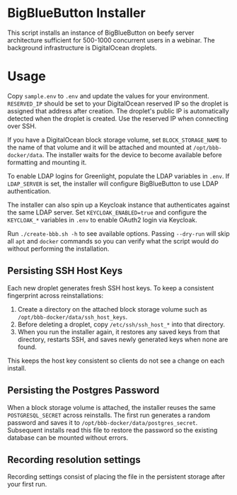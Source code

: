 # BigBlueButton Installer
This script installs an instance of BigBlueButton on beefy server architecture sufficient for 
500-1000 concurrent users in a webinar. The background infrastructure is DigitalOcean droplets.

# Usage
Copy `sample.env` to `.env` and update the values for your environment.
`RESERVED_IP` should be set to your DigitalOcean reserved IP so the droplet
is assigned that address after creation. The droplet's public IP is
automatically detected when the droplet is created. Use the reserved IP when
connecting over SSH.

If you have a DigitalOcean block storage volume, set `BLOCK_STORAGE_NAME` to the
name of that volume and it will be attached and mounted at `/opt/bbb-docker/data`.
The installer waits for the device to become available before formatting and
mounting it.

To enable LDAP logins for Greenlight, populate the LDAP variables in `.env`.
If `LDAP_SERVER` is set, the installer will configure BigBlueButton to use
LDAP authentication.

The installer can also spin up a Keycloak instance that authenticates against
the same LDAP server. Set `KEYCLOAK_ENABLED=true` and configure the `KEYCLOAK_*`
variables in `.env` to enable OAuth2 login via Keycloak.

Run `./create-bbb.sh -h` to see available options. Passing `--dry-run` will skip
all `apt` and `docker` commands so you can verify what the script would do
without performing the installation.

## Persisting SSH Host Keys

Each new droplet generates fresh SSH host keys. To keep a consistent
fingerprint across reinstallations:

1. Create a directory on the attached block storage volume such as
   `/opt/bbb-docker/data/ssh_host_keys`.
2. Before deleting a droplet, copy `/etc/ssh/ssh_host_*` into that directory.
3. When you run the installer again, it restores any saved keys from that
   directory, restarts SSH, and saves newly generated keys when none are found.

This keeps the host key consistent so clients do not see a change on each
install.

## Persisting the Postgres Password

When a block storage volume is attached, the installer reuses the same
`POSTGRESQL_SECRET` across reinstalls. The first run generates a random
password and saves it to `/opt/bbb-docker/data/postgres_secret`. Subsequent
installs read this file to restore the password so the existing database can be
mounted without errors.

## Recording resolution settings

Recording settings consist of placing the file in the persistent storage after your first run.
